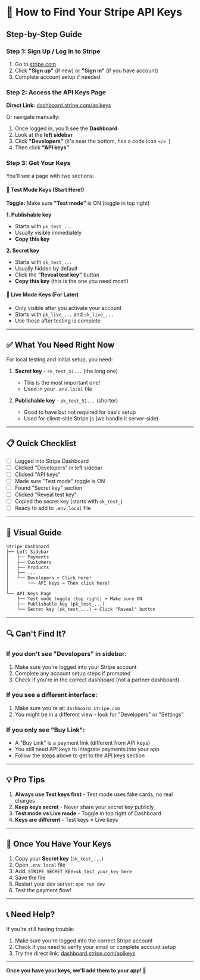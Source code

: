 # 🔑 How to Find Your Stripe API Keys

## Step-by-Step Guide

### Step 1: Sign Up / Log In to Stripe

1. Go to [stripe.com](https://stripe.com)
2. Click **"Sign up"** (if new) or **"Sign in"** (if you have account)
3. Complete account setup if needed

### Step 2: Access the API Keys Page

**Direct Link:** [dashboard.stripe.com/apikeys](https://dashboard.stripe.com/apikeys)

Or navigate manually:
1. Once logged in, you'll see the **Dashboard**
2. Look at the **left sidebar**
3. Click **"Developers"** (it's near the bottom, has a code icon `</> `)
4. Then click **"API keys"**

### Step 3: Get Your Keys

You'll see a page with two sections:

#### 📌 **Test Mode Keys** (Start Here!)

**Toggle:** Make sure **"Test mode"** is ON (toggle in top right)

**1. Publishable key**
- Starts with `pk_test_...`
- Usually visible immediately
- **Copy this key**

**2. Secret key**
- Starts with `sk_test_...`
- Usually hidden by default
- Click the **"Reveal test key"** button
- **Copy this key** (this is the one you need most!)

#### 🚀 **Live Mode Keys** (For Later)

- Only visible after you activate your account
- Starts with `pk_live_...` and `sk_live_...`
- Use these after testing is complete

---

## ✅ What You Need Right Now

For local testing and initial setup, you need:

1. **Secret key** - `sk_test_51...` (the long one)
   - This is the most important one!
   - Used in your `.env.local` file
   
2. **Publishable key** - `pk_test_51...` (shorter)
   - Good to have but not required for basic setup
   - Used for client-side Stripe.js (we handle it server-side)

---

## 📋 Quick Checklist

- [ ] Logged into Stripe Dashboard
- [ ] Clicked "Developers" in left sidebar
- [ ] Clicked "API keys"
- [ ] Made sure "Test mode" toggle is ON
- [ ] Found "Secret key" section
- [ ] Clicked "Reveal test key"
- [ ] Copied the secret key (starts with `sk_test_`)
- [ ] Ready to add to `.env.local` file

---

## 🎯 Visual Guide

```
Stripe Dashboard
├── Left Sidebar
│   ├── Payments
│   ├── Customers
│   ├── Products
│   ├── ...
│   └── Developers ⬅️ Click here!
│       └── API keys ⬅️ Then click here!
│
└── API Keys Page
    ├── Test mode toggle (top right) ⬅️ Make sure ON
    ├── Publishable key (pk_test_...)
    └── Secret key (sk_test_...) ⬅️ Click "Reveal" button
```

---

## 🔍 Can't Find It?

### If you don't see "Developers" in sidebar:
1. Make sure you're logged into your Stripe account
2. Complete any account setup steps if prompted
3. Check if you're in the correct dashboard (not a partner dashboard)

### If you see a different interface:
1. Make sure you're at: `dashboard.stripe.com`
2. You might be in a different view - look for "Developers" or "Settings"

### If you only see "Buy Link":
- A "Buy Link" is a payment link (different from API keys)
- You still need API keys to integrate payments into your app
- Follow the steps above to get to the API keys section

---

## 💡 Pro Tips

1. **Always use Test keys first** - Test mode uses fake cards, no real charges
2. **Keep keys secret** - Never share your secret key publicly
3. **Test mode vs Live mode** - Toggle in top right of Dashboard
4. **Keys are different** - Test keys ≠ Live keys

---

## 🚀 Once You Have Your Keys

1. Copy your **Secret key** (`sk_test_...`)
2. Open `.env.local` file
3. Add: `STRIPE_SECRET_KEY=sk_test_your_key_here`
4. Save the file
5. Restart your dev server: `npm run dev`
6. Test the payment flow!

---

## 📞 Need Help?

If you're still having trouble:
1. Make sure you're logged into the correct Stripe account
2. Check if you need to verify your email or complete account setup
3. Try the direct link: [dashboard.stripe.com/apikeys](https://dashboard.stripe.com/apikeys)

---

**Once you have your keys, we'll add them to your app! 🎯**


